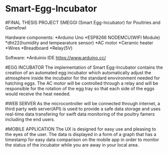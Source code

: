 # Smart-Egg-Incubator
#FINAL THESIS PROJECT
SMEGGI (Smart Egg-Incubator) for Poultries and Gamefowl

Hardware components:
*Arduino Uno
*ESP8266 NODEMCU(WIFI Module)
*dht22(humidity and tempearature sensor)
*AC motor
*Ceramic heater
*Wires
*Breadboard
*Relay(5V)

Software:
*Arduinio IDE https://www.arduino.cc/


#EGG INCUBATOR
The implementation of Smart Egg-Incubator contains the creation of an automated egg incubator which automatically adjust the
atmosphere inside the incubator for the standard envvironment needed for hatching eggs. The AC motor will be controlled through
a relay and will be responsible for the rotation of the egg tray so that each side of the eggs would receive the heat needed.


#WEB SERVER
As the microcontroller will be connected through internet, a third party web server(API) is used to provide a safe data storage and uses 
real-time data transfering for swift data monitoring of the poultry famers including the end users.


#MOBILE APPLICATION
The UX is designed for easy use and pleasing to the eyes of the user. The data is displayed in a form of a graph that has a timestamp
for easy data comparison on the mobile app in order to monitor the status of the incubator while you are away in your local area.
